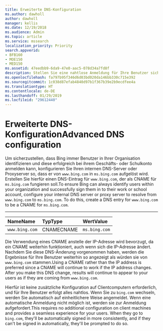 ```yaml
---
title: Erweiterte DNS-Konfiguration
ms.author: dawholl
author: dawholl
manager: kellis
ms.date: 12/19/2018
ms.audience: Admin
ms.topic: article
ms.service: mssearch
localization_priority: Priority
search.appverid:
- BFB160
- MOE150
- MED150
ms.assetid: 47eedbb9-6da9-47e0-aac5-078d34a7fd8f
description: Stellen Sie eine nahtlose Anmeldung für Ihre Benutzer sicher, indem Sie Ihre DNS-Server mit einem CNAME konfigurieren.
ms.openlocfilehash: fa797b95f346d6d03bd020da146bb330c715e392
ms.sourcegitcommit: 1c038d87efab4840d97b1f367b39e2b9ecdfee4a
ms.translationtype: HT
ms.contentlocale: de-DE
ms.lasthandoff: 01/29/2019
ms.locfileid: "29612440"
---
```

# <a name="advanced-dns-configuration"></a><span data-ttu-id="68986-103">Erweiterte DNS-Konfiguration</span><span class="sxs-lookup"><span data-stu-id="68986-103">Advanced DNS configuration</span></span>

<span data-ttu-id="68986-p101">Um sicherzustellen, dass Bing immer Benutzer in Ihrer Organisation identifizieren und diese erfolgreich bei ihrem Geschäfts- oder Schulkonto anmelden kann, konfigurieren Sie Ihren internen DNS-Server oder Proxyserver so, dass er von `www.bing.com` in `ms.bing.com` aufgelöst wird. Erstellen Sie hierfür einen DNS-Eintrag für `www.bing.com`, der als CNAME für `ms.bing.com` fungieren soll.</span><span class="sxs-lookup"><span data-stu-id="68986-p101">To ensure Bing can always identify users within your organization and successfully sign them in to their work or school account, configure your internal DNS server or proxy server to resolve from `www.bing.com` to `ms.bing.com`. To do this, create a DNS entry for `www.bing.com` to be a CNAME for `ms.bing.com`.</span></span>
  
****

|<span data-ttu-id="68986-106">**Name**</span><span class="sxs-lookup"><span data-stu-id="68986-106">**Name**</span></span>|<span data-ttu-id="68986-107">**Typ**</span><span class="sxs-lookup"><span data-stu-id="68986-107">**Type**</span></span>|<span data-ttu-id="68986-108">**Wert**</span><span class="sxs-lookup"><span data-stu-id="68986-108">**Value**</span></span>|
|:-----|:-----|:-----|
|`www.bing.com`  <br/> |<span data-ttu-id="68986-109">CNAME</span><span class="sxs-lookup"><span data-stu-id="68986-109">CNAME</span></span>  <br/> |`ms.bing.com`  <br/> |
   
<span data-ttu-id="68986-p102">Die Verwendung eines CNAME anstelle der IP-Adresse wird bevorzugt, da ein CNAME weiterhin funktioniert, auch wenn sich die IP-Adresse ändert. Nachdem Sie diese DNS-Änderung vorgenommen haben, werden die Ergebnisse für Ihre Benutzer weiterhin so angezeigt als würden sie von `www.bing.com` stammen.</span><span class="sxs-lookup"><span data-stu-id="68986-p102">Using a CNAME rather than the IP address is preferred since a CNAME will continue to work if the IP address changes. After you make this DNS change, results will continue to appear to your users as if they are coming from `www.bing.com`.</span></span> 
  
<span data-ttu-id="68986-p103">Hierfür ist keine zusätzliche Konfiguration auf Clientcomputern erforderlich, und für Ihre Benutzer erfolgt alles nahtlos. Wenn Sie zu `bing.com` wechseln, werden Sie automatisch auf einheitlichere Weise angemeldet. Wenn eine automatische Anmeldung nicht möglich ist, werden sie zur Anmeldung aufgefordert.</span><span class="sxs-lookup"><span data-stu-id="68986-p103">This requires no additional configuration on client machines and provides a seamless experience for your users. When they go to `bing.com`, they'll be automatically signed in more consistently, and if they can't be signed in automatically, they'll be prompted to do so.</span></span>
